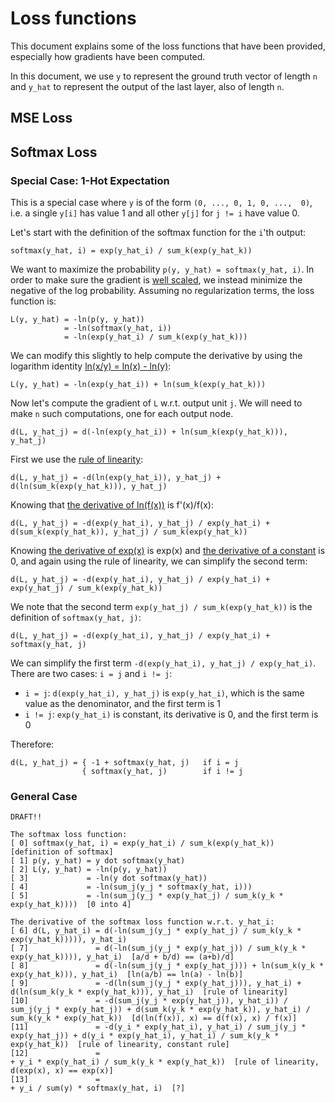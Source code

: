 # Loss functions

This document explains some of the loss functions that have been provided,
especially how gradients have been computed.

In this document, we use `y` to represent the ground truth vector of length `n`
and `y_hat` to represent the output of the last layer, also of length `n`.

## MSE Loss

## Softmax Loss

### Special Case: 1-Hot Expectation

This is a special case where `y` is of the form `(0, ..., 0, 1, 0, ...,  0)`, i.e.
a single `y[i]` has value 1 and all other `y[j]` for `j != i` have value 0.

Let's start with the definition of the softmax function for the `i`'th output:

```
softmax(y_hat, i) = exp(y_hat_i) / sum_k(exp(y_hat_k))
```

We want to maximize the probability `p(y, y_hat) = softmax(y_hat, i)`.
In order to make sure the gradient is [well scaled](https://stats.stackexchange.com/questions/174481/why-to-optimize-max-log-probability-instead-of-probability),
we instead minimize the negative of the log probability.
Assuming no regularization terms, the loss function is:

```
L(y, y_hat) = -ln(p(y, y_hat))
            = -ln(softmax(y_hat, i))
            = -ln(exp(y_hat_i) / sum_k(exp(y_hat_k)))
```

We can modify this slightly to help compute the derivative by using the logarithm identity [ln(x/y) = ln(x) - ln(y)](https://en.wikipedia.org/wiki/List_of_logarithmic_identities#Using_simpler_operations):

```
L(y, y_hat) = -ln(exp(y_hat_i)) + ln(sum_k(exp(y_hat_k)))
```

Now let's compute the gradient of `L` w.r.t. output unit `j`.  We will need to make `n` such computations,
one for each output node.

```
d(L, y_hat_j) = d(-ln(exp(y_hat_i)) + ln(sum_k(exp(y_hat_k))), y_hat_j)
```

First we use the [rule of linearity](https://en.wikipedia.org/wiki/Linearity_of_differentiation):

```
d(L, y_hat_j) = -d(ln(exp(y_hat_i)), y_hat_j) + d(ln(sum_k(exp(y_hat_k))), y_hat_j)
```

Knowing that [the derivative of ln(f(x))](https://en.wikipedia.org/wiki/Logarithm#Derivative_and_antiderivative) is f'(x)/f(x):

```
d(L, y_hat_j) = -d(exp(y_hat_i), y_hat_j) / exp(y_hat_i) + d(sum_k(exp(y_hat_k)), y_hat_j) / sum_k(exp(y_hat_k))
```

Knowing [the derivative of exp(x)](https://en.wikipedia.org/wiki/Derivative#Rules_for_basic_functions) is exp(x) and
[the derivative of a constant](https://en.wikipedia.org/wiki/Derivative#Rules_for_combined_functions) is 0,
and again using the rule of linearity, we can simplify the second term:

```
d(L, y_hat_j) = -d(exp(y_hat_i), y_hat_j) / exp(y_hat_i) + exp(y_hat_j) / sum_k(exp(y_hat_k))
```

We note that the second term `exp(y_hat_j) / sum_k(exp(y_hat_k))` is the definition of `softmax(y_hat, j)`:

```
d(L, y_hat_j) = -d(exp(y_hat_i), y_hat_j) / exp(y_hat_i) + softmax(y_hat, j)
```

We can simplify the first term `-d(exp(y_hat_i), y_hat_j) / exp(y_hat_i)`.  There are two cases: `i = j` and `i != j`:
- `i = j`: `d(exp(y_hat_i), y_hat_j)` is `exp(y_hat_i)`, which is the same value as the denominator, and the first term is 1
- `i != j`: `exp(y_hat_i)` is constant, its derivative is 0, and the first term is 0

Therefore:

```
d(L, y_hat_j) = { -1 + softmax(y_hat, j)   if i = j
                { softmax(y_hat, j)        if i != j
```

### General Case

```
DRAFT!!

The softmax loss function:
[ 0] softmax(y_hat, i) = exp(y_hat_i) / sum_k(exp(y_hat_k))  [definition of softmax]
[ 1] p(y, y_hat) = y dot softmax(y_hat)
[ 2] L(y, y_hat) = -ln(p(y, y_hat))
[ 3]             = -ln(y dot softmax(y_hat))
[ 4]             = -ln(sum_j(y_j * softmax(y_hat, i)))
[ 5]             = -ln(sum_j(y_j * exp(y_hat_j) / sum_k(y_k * exp(y_hat_k))))  [0 into 4]

The derivative of the softmax loss function w.r.t. y_hat_i:
[ 6] d(L, y_hat_i) = d(-ln(sum_j(y_j * exp(y_hat_j) / sum_k(y_k * exp(y_hat_k))))), y_hat_i)
[ 7]               = d(-ln(sum_j(y_j * exp(y_hat_j)) / sum_k(y_k * exp(y_hat_k)))), y_hat_i)  [a/d + b/d) == (a+b)/d]
[ 8]               = d(-ln(sum_j(y_j * exp(y_hat_j))) + ln(sum_k(y_k * exp(y_hat_k))), y_hat_i)  [ln(a/b) == ln(a) - ln(b)]
[ 9]               = -d(ln(sum_j(y_j * exp(y_hat_j))), y_hat_i) + d(ln(sum_k(y_k * exp(y_hat_k))), y_hat_i)  [rule of linearity]
[10]               = -d(sum_j(y_j * exp(y_hat_j)), y_hat_i)) / sum_j(y_j * exp(y_hat_j)) + d(sum_k(y_k * exp(y_hat_k)), y_hat_i) / sum_k(y_k * exp(y_hat_k))  [d(ln(f(x)), x) == d(f(x), x) / f(x)]
[11]               = -d(y_i * exp(y_hat_i), y_hat_i) / sum_j(y_j * exp(y_hat_j)) + d(y_i * exp(y_hat_i), y_hat_i) / sum_k(y_k * exp(y_hat_k))  [rule of linearity, constant rule]
[12]               =                                                             + y_i * exp(y_hat_i) / sum_k(y_k * exp(y_hat_k))  [rule of linearity, d(exp(x), x) == exp(x)]
[13]               =                                                             + y_i / sum(y) * softmax(y_hat, i)  [?]
```

